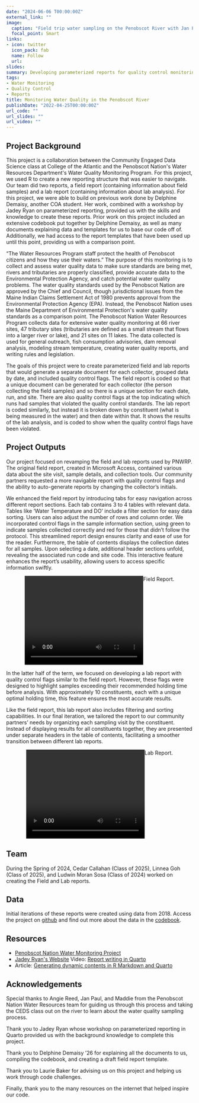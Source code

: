 ```yaml
---
date: "2024-06-06 T00:00:00Z"
external_link: ""
image:
  caption: "Field trip water sampling on the Penobscot River with Jan Paul and Angie Reed. Photo from Laurie Baker"
  focal_point: Smart
links:
- icon: twitter
  icon_pack: fab
  name: Follow
  url: 
slides: 
summary: Developing parameterized reports for quality control monitoring of water samples.
tags:
- Water Monitoring
- Quality Control
- Reports
title: Monitoring Water Quality in the Penobscot River
publishDate: "2022-04-25T00:00:00Z"
url_code: ""
url_slides: ""
url_video: ""
---
```



## Project Background
This project is a collaboration between the Community Engaged Data Science class at College of the Atlantic and the Penobscot Nation's Water Resources Department's Water Quality Monitoring Program. For this project, we used R to create a new reporting structure that was easier to navigate. Our team did two reports, a field report (containing information about field samples) and a lab report (containing information about lab analysis). For this project, we were able to build on previous work done by Delphine Demaisy, another COA student. Her work, combined with a workshop by Jadey Ryan on parameterized reporting, provided us with the skills and knowledge to create these reports. Prior work on this project included an extensive codebook put together by Delphine Demaisy, as well as many documents explaining data and templates for us to base our code off of. Additionally, we had access to the report templates that have been used up until this point, providing us with a comparison point. 

“The Water Resources Program staff protect the health of Penobscot citizens and how they use their waters.” The purpose of this monitoring is to collect and assess water quality data to make sure standards are being met, rivers and tributaries are properly classified, provide accurate data to the Environmental Protection Agency, and catch potential water quality problems. The water quality standards used by the Penobscot Nation are approved by the Chief and Council, though jurisdictional issues from the Maine Indian Claims Settlement Act of 1980 prevents approval from the Environmental Protection Agency (EPA). Instead, the Penobscot Nation uses the Maine Department of Environmental Protection's water quality standards as a comparison point. The Penobscot Nation Water Resources Program collects data for extensive water quality monitoring at 66 river sites, 47 tributary sites (tributaries are defined as a small stream that flows into a larger river or lake), and 21 sites on 11 lakes. The data collected is used for general outreach, fish consumption advisories, dam removal analysis, modeling stream temperature, creating water quality reports, and writing rules and legislation.

The goals of this project were to create parameterized field  and lab reports that would generate a separate document for each collector, grouped data by date, and included quality control flags. The field report is coded so that a unique document can be generated for each collector (the person collecting the field samples) and so there is a unique section for each date, run, and site. There are also quality control flags at the top indicating which runs had samples that violated the quality control standards. The lab report is coded similarly, but instead it is broken down by constituent (what is being measured in the water) and then date within that. It shows the results of the lab analysis, and is coded to show when the quality control flags have been violated. 


## Project Outputs


Our project focused on revamping the field and lab reports used by PNWRP. The original field report, created in Microsoft Access, contained various data about the site visit, sample details, and collection tools. Our community partners requested a more navigable report with quality control flags and the ability to auto-generate reports by changing the collector’s initials.

We enhanced the field report by introducing tabs for easy navigation across different report sections. Each tab contains 3 to 4 tables with relevant data. Tables like ‘Water Temperature and DO’ include a filter section for easy data sorting. Users can also adjust the number of rows and column order. We incorporated control flags in the sample information section, using green to indicate samples collected correctly and red for those that didn’t follow the protocol. This streamlined report design ensures clarity and ease of use for the reader. Furthermore, the table of contents displays the collection dates for all samples. Upon selecting a date, additional header sections unfold, revealing the associated run code and site code. This interactive feature enhances the report’s usability, allowing users to access specific information swiftly.


<figure style="display: flex; justify-content: center;">
    <video src="recordings/Recording 2024-05-28 201148.mp4" width="320" height="240" controls preload>
    </video>
    <figcaption> Field Report.</figcaption>
</figure>


In the latter half of the term, we focused on developing a lab report with quality control flags similar to the field report. However, these flags were designed to highlight samples exceeding their recommended holding time before analysis. With approximately 10 constituents, each with a unique optimal holding time, this feature ensures the most accurate results.

Like the field report, this lab report also includes filtering and sorting capabilities. In our final iteration, we tailored the report to our community partners’ needs by organizing each sampling visit by the constituent. Instead of displaying results for all constituents together, they are presented under separate headers in the table of contents, facilitating a smoother transition between different lab reports.



<figure style="display: flex; justify-content: center;">
    <video src="recordings/Recording 2024-05-27 133028.mp4" width="320" height="240" controls preload>
    </video>
    <figcaption> Lab Report.</figcaption>
</figure>






## Team

During the Spring of 2024, Cedar Callahan (Class of 2025), Linnea Goh (Class of 2025), and Ludwin Moran Sosa (Class of 2024) worked on creating the Field and Lab reports.

## Data

Initial iterations of these reports were created using data from 2018. Access the project on [github](https://github.com/LaurieLBaker/CEDS2024-Penobscot-Water) and find out more about the data in the [codebook](https://github.com/LaurieLBaker/CEDS2024-Penobscot-Water/tree/main/data).

## Resources

- [Penobscot Nation Water Monitoring Project](https://www.penobscotnation.org/departments/department-of-natural-resources/water-n%c9%99pi-resources/)
- [Jadey Ryan's Website](https://jadeyryan.com/)
Video: [Report writing in Quarto](https://youtu.be/Sf__ERCSgIA?si=9MUir2rQ41zEwha9)
- Article: [Generating dynamic contents in R Markdown and Quarto](https://www.qiushiyan.dev/posts/dynamic-rmd-quarto/)

## Acknowledgements

Special thanks to Angie Reed, Jan Paul, and Maddie from the Penobscot Nation Water Resources team for guiding us through this process and taking the CEDS class out on the river to learn about the water quality sampling process. 

Thank you to Jadey Ryan whose workshop on parameterized reporting in Quarto provided us with the background knowledge to complete this project.

Thank you to Delphine Demaisy ’26 for explaining all the documents to us, compiling the codebook, and creating a draft field report template.

Thank you to Laurie Baker for advising us on this project and helping us work through code challenges.

Finally, thank you to the many resources on the internet that helped inspire our code.
